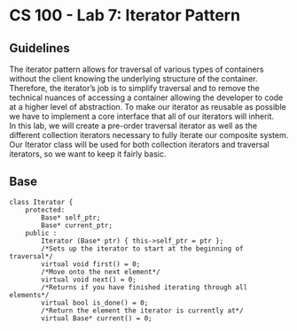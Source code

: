 # CS 100 - Lab 7: Iterator Pattern

## Guidelines
The iterator pattern allows for traversal of various types of containers without the client knowing the underlying
structure of the container. Therefore, the iterator’s job is to simplify traversal and to remove the technical
nuances of accessing a container allowing the developer to code at a higher level of abstraction. To make our
iterator as reusable as possible we have to implement a core interface that all of our iterators will inherit.    
In this lab, we will create a pre-order traversal iterator as well as the different collection iterators necessary
to fully iterate our composite system. Our Iterator class will be used for both collection iterators and traversal
iterators, so we want to keep it fairly basic.

## Base
```
class Iterator {
    protected:
        Base* self_ptr;
        Base* current_ptr;
    public :
        Iterator (Base* ptr) { this->self_ptr = ptr };
        /*Sets up the iterator to start at the beginning of traversal*/ 
        virtual void first() = 0;
        /*Move onto the next element*/ 
        virtual void next() = 0;
        /*Returns if you have finished iterating through all elements*/
        virtual bool is_done() = 0;
        /*Return the element the iterator is currently at*/
        virtual Base* current() = 0;
```